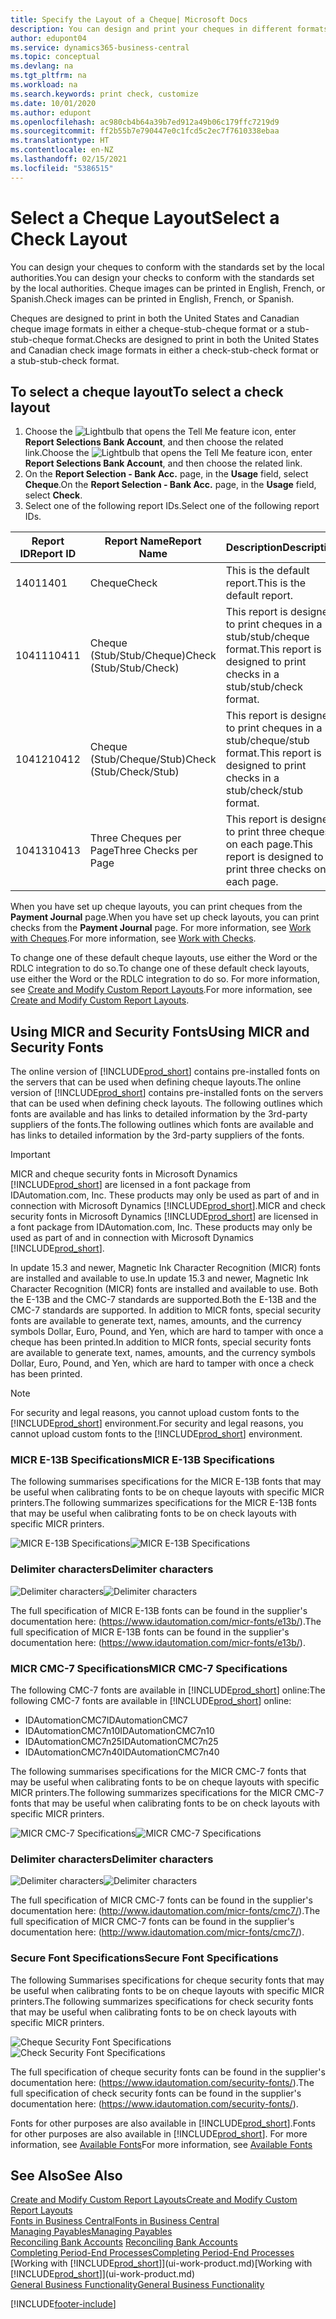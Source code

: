 ```yaml
---
title: Specify the Layout of a Cheque| Microsoft Docs
description: You can design and print your cheques in different formats to conform with standards.
author: edupont04
ms.service: dynamics365-business-central
ms.topic: conceptual
ms.devlang: na
ms.tgt_pltfrm: na
ms.workload: na
ms.search.keywords: print check, customize
ms.date: 10/01/2020
ms.author: edupont
ms.openlocfilehash: ac980cb4b64a39b7ed912a49b06c179ffc7219d9
ms.sourcegitcommit: ff2b55b7e790447e0c1fcd5c2ec7f7610338ebaa
ms.translationtype: HT
ms.contentlocale: en-NZ
ms.lasthandoff: 02/15/2021
ms.locfileid: "5386515"
---
```

# <a name="select-a-check-layout"></a><span data-ttu-id="54347-103">Select a Cheque Layout</span><span class="sxs-lookup"><span data-stu-id="54347-103">Select a Check Layout</span></span>
<span data-ttu-id="54347-104">You can design your cheques to conform with the standards set by the local authorities.</span><span class="sxs-lookup"><span data-stu-id="54347-104">You can design your checks to conform with the standards set by the local authorities.</span></span> <span data-ttu-id="54347-105">Cheque images can be printed in English, French, or Spanish.</span><span class="sxs-lookup"><span data-stu-id="54347-105">Check images can be printed in English, French, or Spanish.</span></span>

<span data-ttu-id="54347-106">Cheques are designed to print in both the United States and Canadian cheque image formats in either a cheque-stub-cheque format or a stub-stub-cheque format.</span><span class="sxs-lookup"><span data-stu-id="54347-106">Checks are designed to print in both the United States and Canadian check image formats in either a check-stub-check format or a stub-stub-check format.</span></span>

## <a name="to-select-a-check-layout"></a><span data-ttu-id="54347-107">To select a cheque layout</span><span class="sxs-lookup"><span data-stu-id="54347-107">To select a check layout</span></span>
1. <span data-ttu-id="54347-108">Choose the ![Lightbulb that opens the Tell Me feature](media/ui-search/search_small.png "Tell me what you want to do") icon, enter **Report Selections Bank Account**, and then choose the related link.</span><span class="sxs-lookup"><span data-stu-id="54347-108">Choose the ![Lightbulb that opens the Tell Me feature](media/ui-search/search_small.png "Tell me what you want to do") icon, enter **Report Selections Bank Account**, and then choose the related link.</span></span>
2. <span data-ttu-id="54347-109">On the **Report Selection - Bank Acc.** page, in the **Usage** field, select **Cheque**.</span><span class="sxs-lookup"><span data-stu-id="54347-109">On the **Report Selection - Bank Acc.** page, in the **Usage** field, select **Check**.</span></span>
3. <span data-ttu-id="54347-110">Select one of the following report IDs.</span><span class="sxs-lookup"><span data-stu-id="54347-110">Select one of the following report IDs.</span></span>

| <span data-ttu-id="54347-111">Report ID</span><span class="sxs-lookup"><span data-stu-id="54347-111">Report ID</span></span> | <span data-ttu-id="54347-112">Report Name</span><span class="sxs-lookup"><span data-stu-id="54347-112">Report Name</span></span> | <span data-ttu-id="54347-113">Description</span><span class="sxs-lookup"><span data-stu-id="54347-113">Description</span></span> |
| --- | --- | --- |
| <span data-ttu-id="54347-114">1401</span><span class="sxs-lookup"><span data-stu-id="54347-114">1401</span></span> |<span data-ttu-id="54347-115">Cheque</span><span class="sxs-lookup"><span data-stu-id="54347-115">Check</span></span> |<span data-ttu-id="54347-116">This is the default report.</span><span class="sxs-lookup"><span data-stu-id="54347-116">This is the default report.</span></span> |
| <span data-ttu-id="54347-117">10411</span><span class="sxs-lookup"><span data-stu-id="54347-117">10411</span></span> |<span data-ttu-id="54347-118">Cheque (Stub/Stub/Cheque)</span><span class="sxs-lookup"><span data-stu-id="54347-118">Check (Stub/Stub/Check)</span></span> |<span data-ttu-id="54347-119">This report is designed to print cheques in a stub/stub/cheque format.</span><span class="sxs-lookup"><span data-stu-id="54347-119">This report is designed to print checks in a stub/stub/check format.</span></span> |
| <span data-ttu-id="54347-120">10412</span><span class="sxs-lookup"><span data-stu-id="54347-120">10412</span></span> |<span data-ttu-id="54347-121">Cheque (Stub/Cheque/Stub)</span><span class="sxs-lookup"><span data-stu-id="54347-121">Check (Stub/Check/Stub)</span></span> |<span data-ttu-id="54347-122">This report is designed to print cheques in a stub/cheque/stub format.</span><span class="sxs-lookup"><span data-stu-id="54347-122">This report is designed to print checks in a stub/check/stub format.</span></span> |
| <span data-ttu-id="54347-123">10413</span><span class="sxs-lookup"><span data-stu-id="54347-123">10413</span></span> |<span data-ttu-id="54347-124">Three Cheques per Page</span><span class="sxs-lookup"><span data-stu-id="54347-124">Three Checks per Page</span></span> |<span data-ttu-id="54347-125">This report is designed to print three cheques on each page.</span><span class="sxs-lookup"><span data-stu-id="54347-125">This report is designed to print three checks on each page.</span></span> |

<span data-ttu-id="54347-126">When you have set up cheque layouts, you can print cheques from the **Payment Journal** page.</span><span class="sxs-lookup"><span data-stu-id="54347-126">When you have set up check layouts, you can print checks from the **Payment Journal** page.</span></span> <span data-ttu-id="54347-127">For more information, see [Work with Cheques](payables-how-work-checks.md).</span><span class="sxs-lookup"><span data-stu-id="54347-127">For more information, see [Work with Checks](payables-how-work-checks.md).</span></span>

<span data-ttu-id="54347-128">To change one of these default cheque layouts, use either the Word or the RDLC integration to do so.</span><span class="sxs-lookup"><span data-stu-id="54347-128">To change one of these default check layouts, use either the Word or the RDLC integration to do so.</span></span> <span data-ttu-id="54347-129">For more information, see [Create and Modify Custom Report Layouts](ui-how-create-custom-report-layout.md).</span><span class="sxs-lookup"><span data-stu-id="54347-129">For more information, see [Create and Modify Custom Report Layouts](ui-how-create-custom-report-layout.md).</span></span>

## <a name="using-micr-and-security-fonts"></a><span data-ttu-id="54347-130">Using MICR and Security Fonts</span><span class="sxs-lookup"><span data-stu-id="54347-130">Using MICR and Security Fonts</span></span>
<span data-ttu-id="54347-131">The online version of [!INCLUDE[prod_short](includes/prod_short.md)] contains pre-installed fonts on the servers that can be used when defining cheque layouts.</span><span class="sxs-lookup"><span data-stu-id="54347-131">The online version of [!INCLUDE[prod_short](includes/prod_short.md)] contains pre-installed fonts on the servers that can be used when defining check layouts.</span></span> <span data-ttu-id="54347-132">The following outlines which fonts are available and has links to detailed information by the 3rd-party suppliers of the fonts.</span><span class="sxs-lookup"><span data-stu-id="54347-132">The following outlines which fonts are available and has links to detailed information by the 3rd-party suppliers of the fonts.</span></span>

> [!Important]
> <span data-ttu-id="54347-133">MICR and cheque security fonts in Microsoft Dynamics [!INCLUDE[prod_short](includes/prod_short.md)] are licensed in a font package from IDAutomation.com, Inc. These products may only be used as part of and in connection with Microsoft Dynamics [!INCLUDE[prod_short](includes/prod_short.md)].</span><span class="sxs-lookup"><span data-stu-id="54347-133">MICR and check security fonts in Microsoft Dynamics [!INCLUDE[prod_short](includes/prod_short.md)] are licensed in a font package from IDAutomation.com, Inc. These products may only be used as part of and in connection with Microsoft Dynamics [!INCLUDE[prod_short](includes/prod_short.md)].</span></span>

<span data-ttu-id="54347-134">In update 15.3 and newer, Magnetic Ink Character Recognition (MICR) fonts are installed and available to use.</span><span class="sxs-lookup"><span data-stu-id="54347-134">In update 15.3 and newer, Magnetic Ink Character Recognition (MICR) fonts are installed and available to use.</span></span> <span data-ttu-id="54347-135">Both the E-13B and the CMC-7 standards are supported.</span><span class="sxs-lookup"><span data-stu-id="54347-135">Both the E-13B and the CMC-7 standards are supported.</span></span> <span data-ttu-id="54347-136">In addition to MICR fonts, special security fonts are available to generate text, names, amounts, and the currency symbols Dollar, Euro, Pound, and Yen, which are hard to tamper with once a cheque has been printed.</span><span class="sxs-lookup"><span data-stu-id="54347-136">In addition to MICR fonts, special security fonts are available to generate text, names, amounts, and the currency symbols Dollar, Euro, Pound, and Yen, which are hard to tamper with once a check has been printed.</span></span>

> [!NOTE]
> <span data-ttu-id="54347-137">For security and legal reasons, you cannot upload custom fonts to the [!INCLUDE[prod_short](includes/prod_short.md)] environment.</span><span class="sxs-lookup"><span data-stu-id="54347-137">For security and legal reasons, you cannot upload custom fonts to the [!INCLUDE[prod_short](includes/prod_short.md)] environment.</span></span>

### <a name="micr-e-13b-specifications"></a><span data-ttu-id="54347-138">MICR E-13B Specifications</span><span class="sxs-lookup"><span data-stu-id="54347-138">MICR E-13B Specifications</span></span>
<span data-ttu-id="54347-139">The following summarises specifications for the MICR E-13B fonts that may be useful when calibrating fonts to be on cheque layouts with specific MICR printers.</span><span class="sxs-lookup"><span data-stu-id="54347-139">The following summarizes specifications for the MICR E-13B fonts that may be useful when calibrating fonts to be on check layouts with specific MICR printers.</span></span>

<span data-ttu-id="54347-140">![MICR E-13B Specifications](media/font_MICR_E-13B_Specifications.png "MICR E-13B Specifications")</span><span class="sxs-lookup"><span data-stu-id="54347-140">![MICR E-13B Specifications](media/font_MICR_E-13B_Specifications.png "MICR E-13B Specifications")</span></span>

### <a name="delimiter-characters"></a><span data-ttu-id="54347-141">Delimiter characters</span><span class="sxs-lookup"><span data-stu-id="54347-141">Delimiter characters</span></span>
<span data-ttu-id="54347-142">![Delimiter characters](media/font-micr-letters.png "Delimiter characters")</span><span class="sxs-lookup"><span data-stu-id="54347-142">![Delimiter characters](media/font-micr-letters.png "Delimiter characters")</span></span>

<span data-ttu-id="54347-143">The full specification of MICR E-13B fonts can be found in the supplier's documentation here: (https://www.idautomation.com/micr-fonts/e13b/).</span><span class="sxs-lookup"><span data-stu-id="54347-143">The full specification of MICR E-13B fonts can be found in the supplier's documentation here: (https://www.idautomation.com/micr-fonts/e13b/).</span></span>

### <a name="micr-cmc-7-specifications"></a><span data-ttu-id="54347-144">MICR CMC-7 Specifications</span><span class="sxs-lookup"><span data-stu-id="54347-144">MICR CMC-7 Specifications</span></span>
<span data-ttu-id="54347-145">The following CMC-7 fonts are available in [!INCLUDE[prod_short](includes/prod_short.md)] online:</span><span class="sxs-lookup"><span data-stu-id="54347-145">The following CMC-7 fonts are available in [!INCLUDE[prod_short](includes/prod_short.md)] online:</span></span>

- <span data-ttu-id="54347-146">IDAutomationCMC7</span><span class="sxs-lookup"><span data-stu-id="54347-146">IDAutomationCMC7</span></span>
- <span data-ttu-id="54347-147">IDAutomationCMC7n10</span><span class="sxs-lookup"><span data-stu-id="54347-147">IDAutomationCMC7n10</span></span>
- <span data-ttu-id="54347-148">IDAutomationCMC7n25</span><span class="sxs-lookup"><span data-stu-id="54347-148">IDAutomationCMC7n25</span></span>
-   <span data-ttu-id="54347-149">IDAutomationCMC7n40</span><span class="sxs-lookup"><span data-stu-id="54347-149">IDAutomationCMC7n40</span></span>

<span data-ttu-id="54347-150">The following summarises specifications for the MICR CMC-7 fonts that may be useful when calibrating fonts to be on cheque layouts with specific MICR printers.</span><span class="sxs-lookup"><span data-stu-id="54347-150">The following summarizes specifications for the MICR CMC-7 fonts that may be useful when calibrating fonts to be on check layouts with specific MICR printers.</span></span>

<span data-ttu-id="54347-151">![MICR CMC-7 Specifications](media/font_MICR_CMC-7_Specifications.png "MICR CMC-7 Specifications")</span><span class="sxs-lookup"><span data-stu-id="54347-151">![MICR CMC-7 Specifications](media/font_MICR_CMC-7_Specifications.png "MICR CMC-7 Specifications")</span></span>

### <a name="delimiter-characters"></a><span data-ttu-id="54347-152">Delimiter characters</span><span class="sxs-lookup"><span data-stu-id="54347-152">Delimiter characters</span></span>
<span data-ttu-id="54347-153">![Delimiter characters](media/font-cmc7-letters.png "Delimiter characters")</span><span class="sxs-lookup"><span data-stu-id="54347-153">![Delimiter characters](media/font-cmc7-letters.png "Delimiter characters")</span></span>

<span data-ttu-id="54347-154">The full specification of MICR CMC-7 fonts can be found in the supplier's documentation here: (http://www.idautomation.com/micr-fonts/cmc7/).</span><span class="sxs-lookup"><span data-stu-id="54347-154">The full specification of MICR CMC-7 fonts can be found in the supplier's documentation here: (http://www.idautomation.com/micr-fonts/cmc7/).</span></span>

### <a name="secure-font-specifications"></a><span data-ttu-id="54347-155">Secure Font Specifications</span><span class="sxs-lookup"><span data-stu-id="54347-155">Secure Font Specifications</span></span>
<span data-ttu-id="54347-156">The following Summarises specifications for cheque security fonts that may be useful when calibrating fonts to be on cheque layouts with specific MICR printers.</span><span class="sxs-lookup"><span data-stu-id="54347-156">The following summarizes specifications for check security fonts that may be useful when calibrating fonts to be on check layouts with specific MICR printers.</span></span>

<span data-ttu-id="54347-157">![Cheque Security Font Specifications](media/font_check-security-font_Specifications.png "Cheque Security Font Specifications")</span><span class="sxs-lookup"><span data-stu-id="54347-157">![Check Security Font Specifications](media/font_check-security-font_Specifications.png "Check Security Font Specifications")</span></span>

<span data-ttu-id="54347-158">The full specification of cheque security fonts can be found in the supplier's documentation here: (https://www.idautomation.com/security-fonts/).</span><span class="sxs-lookup"><span data-stu-id="54347-158">The full specification of check security fonts can be found in the supplier's documentation here: (https://www.idautomation.com/security-fonts/).</span></span>

<span data-ttu-id="54347-159">Fonts for other purposes are also available in [!INCLUDE[prod_short](includes/prod_short.md)].</span><span class="sxs-lookup"><span data-stu-id="54347-159">Fonts for other purposes are also available in [!INCLUDE[prod_short](includes/prod_short.md)].</span></span> <span data-ttu-id="54347-160">For more information, see [Available Fonts](ui-fonts.md)</span><span class="sxs-lookup"><span data-stu-id="54347-160">For more information, see [Available Fonts](ui-fonts.md)</span></span>

## <a name="see-also"></a><span data-ttu-id="54347-161">See Also</span><span class="sxs-lookup"><span data-stu-id="54347-161">See Also</span></span>
[<span data-ttu-id="54347-162">Create and Modify Custom Report Layouts</span><span class="sxs-lookup"><span data-stu-id="54347-162">Create and Modify Custom Report Layouts</span></span>](ui-how-create-custom-report-layout.md)  
[<span data-ttu-id="54347-163">Fonts in Business Central</span><span class="sxs-lookup"><span data-stu-id="54347-163">Fonts in Business Central</span></span>](ui-fonts.md)  
[<span data-ttu-id="54347-164">Managing Payables</span><span class="sxs-lookup"><span data-stu-id="54347-164">Managing Payables</span></span>](payables-manage-payables.md)  
<span data-ttu-id="54347-165">[Reconciling Bank Accounts](bank-manage-bank-accounts.md) </span><span class="sxs-lookup"><span data-stu-id="54347-165">[Reconciling Bank Accounts](bank-manage-bank-accounts.md) </span></span>  
[<span data-ttu-id="54347-166">Completing Period-End Processes</span><span class="sxs-lookup"><span data-stu-id="54347-166">Completing Period-End Processes</span></span>](year-how-complete-period-end-processes.md)  
<span data-ttu-id="54347-167">[Working with [!INCLUDE[prod_short](includes/prod_short.md)]](ui-work-product.md)</span><span class="sxs-lookup"><span data-stu-id="54347-167">[Working with [!INCLUDE[prod_short](includes/prod_short.md)]](ui-work-product.md)</span></span>  
[<span data-ttu-id="54347-168">General Business Functionality</span><span class="sxs-lookup"><span data-stu-id="54347-168">General Business Functionality</span></span>](ui-across-business-areas.md)


[!INCLUDE[footer-include](includes/footer-banner.md)]